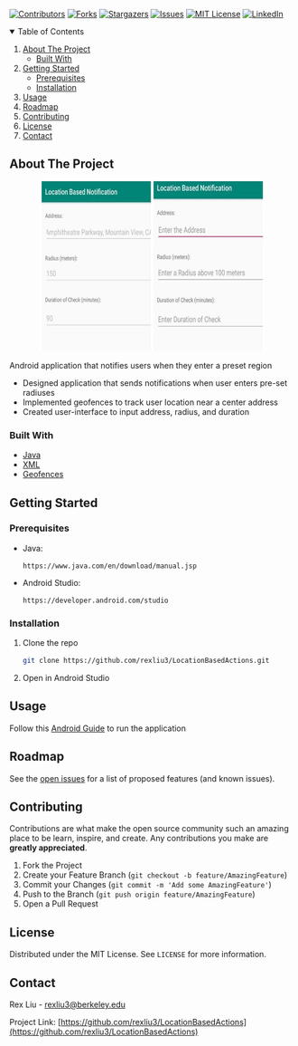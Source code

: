[![Contributors][contributors-shield]][contributors-url]
[![Forks][forks-shield]][forks-url]
[![Stargazers][stars-shield]][stars-url]
[![Issues][issues-shield]][issues-url]
[![MIT License][license-shield]][license-url]
[![LinkedIn][linkedin-shield]][linkedin-url]

<!-- TABLE OF CONTENTS -->
<details open="open">
  <summary>Table of Contents</summary>
  <ol>
    <li>
      <a href="#about-the-project">About The Project</a>
      <ul>
        <li><a href="#built-with">Built With</a></li>
      </ul>
    </li>
    <li>
      <a href="#getting-started">Getting Started</a>
      <ul>
        <li><a href="#prerequisites">Prerequisites</a></li>
        <li><a href="#installation">Installation</a></li>
      </ul>
    </li>
    <li><a href="#usage">Usage</a></li>
    <li><a href="#roadmap">Roadmap</a></li>
    <li><a href="#contributing">Contributing</a></li>
    <li><a href="#license">License</a></li>
    <li><a href="#contact">Contact</a></li>
  </ol>
</details>



<!-- ABOUT THE PROJECT -->
## About The Project
<p align="center">
  <img width="400" height="300" src="images/screenshot.png">
</p>

Android application that notifies users when they enter a preset region
* Designed application that sends notifications when user enters pre-set radiuses
* Implemented geofences to track user location near a center address
* Created user-interface to input address, radius, and duration

### Built With
* [Java](https://www.java.com/en/)
* [XML](https://www.xml.com/)
* [Geofences](https://developers.google.com/location-context/geofencing)


## Getting Started
### Prerequisites
* Java:
  ```
  https://www.java.com/en/download/manual.jsp
  ```
* Android Studio:
  ```
  https://developer.android.com/studio
  ```

### Installation
1. Clone the repo
   ```sh
   git clone https://github.com/rexliu3/LocationBasedActions.git
   ```
2. Open in Android Studio


<!-- USAGE -->
## Usage
Follow this [Android Guide](https://developer.android.com/training/basics/firstapp/running-app) to run the application


<!-- ROADMAP -->
## Roadmap

See the [open issues](https://github.com/rexliu3/LocationBasedActions/issues) for a list of proposed features (and known issues).


<!-- CONTRIBUTING -->
## Contributing
Contributions are what make the open source community such an amazing place to be learn, inspire, and create. Any contributions you make are **greatly appreciated**.

1. Fork the Project
2. Create your Feature Branch (`git checkout -b feature/AmazingFeature`)
3. Commit your Changes (`git commit -m 'Add some AmazingFeature'`)
4. Push to the Branch (`git push origin feature/AmazingFeature`)
5. Open a Pull Request


<!-- LICENSE -->
## License
Distributed under the MIT License. See `LICENSE` for more information.


<!-- CONTACT -->
## Contact
Rex Liu - rexliu3@berkeley.edu

Project Link: [https://github.com/rexliu3/LocationBasedActions](https://github.com/rexliu3/LocationBasedActions)


[contributors-shield]: https://img.shields.io/github/contributors/rexliu3/LocationBasedActions?style=for-the-badge
[contributors-url]: https://github.com/rexliu3/LocationBasedActions/graphs/contributors
[forks-shield]: https://img.shields.io/github/forks/rexliu3/LocationBasedActions?style=for-the-badge
[forks-url]: https://github.com/rexliu3/LocationBasedActions/network/members
[stars-shield]: https://img.shields.io/github/stars/rexliu3/LocationBasedActions?style=for-the-badge
[stars-url]: https://github.com/rexliu3/LocationBasedActions/stargazers
[issues-shield]: https://img.shields.io/github/issues/rexliu3/LocationBasedActions?style=for-the-badge
[issues-url]: https://github.com/rexliu3/LocationBasedActions/issues
[license-shield]: https://img.shields.io/github/license/othneildrew/Best-README-Template.svg?style=for-the-badge
[license-url]: https://github.com/rexliu3/LocationBasedActions/blob/master/LICENSE.txt
[linkedin-shield]: https://img.shields.io/badge/-LinkedIn-black.svg?style=for-the-badge&logo=linkedin&colorB=555
[linkedin-url]: https://linkedin.com/in/rexliu3
